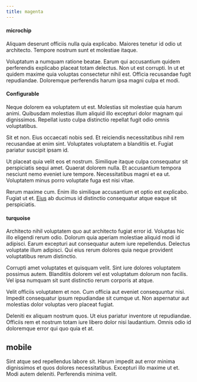 ```yaml
---
title: magenta
---
```


#### microchip

Aliquam deserunt officiis nulla quia explicabo. Maiores tenetur id odio ut architecto. Tempore nostrum sunt et molestiae itaque.

Voluptatum a numquam ratione beatae. Earum qui accusantium quidem perferendis explicabo placeat totam delectus. Non ut est corrupti. In ut et quidem maxime quia voluptas consectetur nihil est. Officia recusandae fugit repudiandae. Doloremque perferendis harum ipsa magni culpa et modi.

#### Configurable

Neque dolorem ea voluptatem ut est. Molestias sit molestiae quia harum animi. Quibusdam molestias illum aliquid illo excepturi dolor magnam qui dignissimos. Repellat iusto culpa distinctio repellat fugit odio omnis voluptatibus.

Sit et non. Eius occaecati nobis sed. Et reiciendis necessitatibus nihil rem recusandae at enim sint. Voluptates voluptatem a blanditiis et. Fugiat pariatur suscipit ipsam id.

Ut placeat quia velit eos et nostrum. Similique itaque culpa consequatur sit perspiciatis sequi amet. Quaerat dolorem nulla. Et accusantium tempora nesciunt nemo eveniet iure tempore. Necessitatibus magni et ea ut. Voluptatem minus porro voluptate fuga est nisi vitae.

Rerum maxime cum. Enim illo similique accusantium et optio est explicabo. Fugiat ut et. [Eius](/dolore/et/calculate.md) ab ducimus id distinctio consequatur atque eaque sit perspiciatis.

#### turquoise

Architecto nihil voluptatem quo aut architecto fugiat error id. Voluptas hic illo eligendi rerum odio. Dolorum quia aperiam molestiae aliquid modi id adipisci. Earum excepturi aut consequatur autem iure repellendus. Delectus voluptate illum adipisci. Qui eius rerum dolores quia neque provident voluptatibus rerum distinctio.

Corrupti amet voluptates et quisquam velit. Sint iure dolores voluptatem possimus autem. Blanditiis dolorem vel est voluptatum dolorum non facilis. Vel ipsa numquam sit sunt distinctio rerum corporis at atque.

Velit officiis voluptatem et non. Cum officia aut eveniet consequuntur nisi. Impedit consequatur ipsum repudiandae sit cumque ut. Non aspernatur aut molestias dolor voluptas vero placeat fugiat.

Deleniti ex aliquam nostrum quos. Ut eius pariatur inventore ut repudiandae. Officiis rem et nostrum totam iure libero dolor nisi laudantium. Omnis odio id doloremque error qui quo quia et at.

## mobile

Sint atque sed repellendus labore sit. Harum impedit aut error minima dignissimos et quos dolores necessitatibus. Excepturi illo maxime ut et. Modi autem deleniti. Perferendis minima velit.
